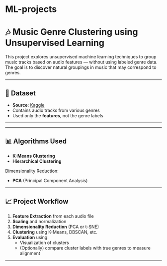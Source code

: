 # ML-projects
# 🎶 Music Genre Clustering using Unsupervised Learning

This project explores unsupervised machine learning techniques to group music tracks based on audio features — without using labeled genre data. The goal is to discover natural groupings in music that may correspond to genres.

---

## 📁 Dataset

- **Source**: [Kaggle](Spotify-2000.csv)
- Contains audio tracks from various genres
- Used only the **features**, not the genre labels

---


---

## 📊 Algorithms Used

- **K-Means Clustering**
- **Hierarchical Clustering**


Dimensionality Reduction:
- **PCA** (Principal Component Analysis)


---

## 📈 Project Workflow
1. **Feature Extraction** from each audio file
2. **Scaling** and normalization
3. **Dimensionality Reduction** (PCA or t-SNE)
4. **Clustering** using K-Means, DBSCAN, etc.
5. **Evaluation** using:
   - Visualization of clusters
   - (Optionally) compare cluster labels with true genres to measure alignment

---


